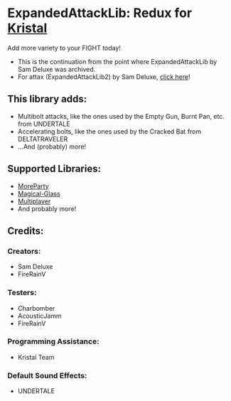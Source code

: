 # ExpandedAttackLib: Redux for [Kristal](https://github.com/KristalTeam/Kristal)

Add more variety to your FIGHT today!

* This is the continuation from the point where ExpandedAttackLib by Sam Deluxe was archived.
* For attax (ExpandedAttackLib2) by Sam Deluxe, [click here](https://github.com/Idunno1/attax)!


## This library adds:

* Multibolt attacks, like the ones used by the Empty Gun, Burnt Pan, etc. from UNDERTALE
* Accelerating bolts, like the ones used by the Cracked Bat from DELTATRAVELER
* ...And (probably) more!

## Supported Libraries:
* [MoreParty](https://gamebanana.com/mods/436685)
* [Magical-Glass](https://github.com/FireRainV/magical-glass)
* [Multiplayer](https://gamebanana.com/mods/522814)
* And probably more!

## Credits:

### Creators:
* Sam Deluxe
* FireRainV
<!-- ### Contributors: -->
### Testers:
* Charbomber
* AcousticJamm
* FireRainV

### Programming Assistance:
* Kristal Team

### Default Sound Effects:
* UNDERTALE